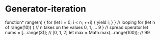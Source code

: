 # Generator-iteration
 
function* range(n) {
 for (let i = 0; i < n; ++i) {
 yield i;
 }
}
// looping
for (let n of range(10)) {
 // n takes on the values 0, 1, ... 9
}
// spread operator
let nums = [...range(3)]; // [0, 1, 2]
let max = Math.max(...range(100)); // 99
